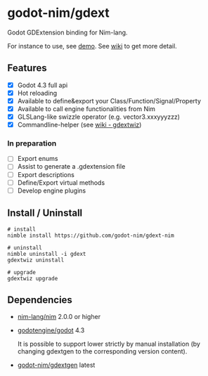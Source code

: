 # godot-nim/gdext

Godot GDExtension binding for Nim-lang.

For instance to use, see [demo][1].
See [wiki][2] to get more detail.

## Features

- [x] Godot 4.3 full api
- [x] Hot reloading
- [x] Available to define&export your Class/Function/Signal/Property
- [x] Available to call engine functionalities from Nim
- [x] GLSLang-like swizzle operator (e.g. vector3.xxxyyyzzz)
- [x] Commandline-helper (see [wiki - gdextwiz][3])

### In preparation

- [ ] Export enums
- [ ] Assist to generate a .gdextension file
- [ ] Export descriptions
- [ ] Define/Export virtual methods
- [ ] Develop engine plugins

## Install / Uninstall

```
# install
nimble install https://github.com/godot-nim/gdext-nim

# uninstall
nimble uninstall -i gdext
gdextwiz uninstall

# upgrade
gdextwiz upgrade
```

## Dependencies

* [nim-lang/nim](https://github.com/nim-lang/nim) 2.0.0 or higher
* [godotengine/godot](https://github.com/godotengine/godot) 4.3
 
  It is possible to support lower strictly by manual installation (by changing gdextgen to the corresponding version content).
* [godot-nim/gdextgen](https://github.com/godot-nim/gdextgen) latest

[1]: https://github.com/godot-nim/demo
[2]: https://github.com/godot-nim/gdext-nim/wiki
[3]: https://github.com/godot-nim/gdext-nim/wiki/gdextwiz